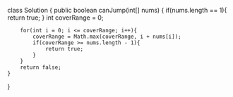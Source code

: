 class Solution {
    public boolean canJump(int[] nums) {
        if(nums.length == 1){
            return true;
        }
        int coverRange = 0;
        
        for(int i = 0; i <= coverRange; i++){
            coverRange = Math.max(coverRange, i + nums[i]);
            if(coverRange >= nums.length - 1){
                return true;
            }
        }
        return false;
    }
}